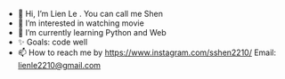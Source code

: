 - 👋 Hi, I’m Lien Le . You can call me Shen
- 👀 I’m interested in watching movie
- 🌱 I’m currently learning Python and Web
- ✨ Goals: code well
- 📫 How to reach me by https://www.instagram.com/sshen2210/
Email: lienle2210@gmail.com
